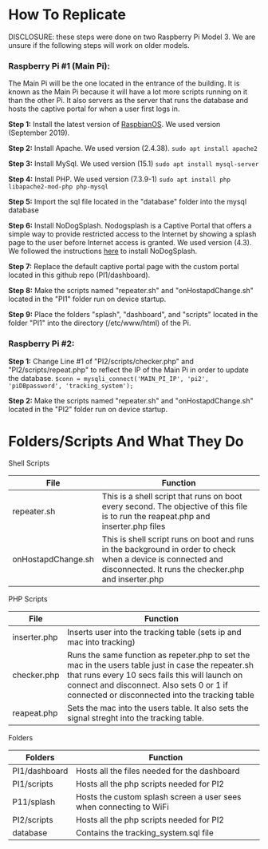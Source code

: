 # How To Replicate

DISCLOSURE: these steps were done on two Raspberry  Pi Model 3. We are unsure if the following steps will work on older models. 

### Raspberry Pi #1 (Main Pi):
The Main Pi will be the one located in the entrance of the building. It is known as the Main Pi because it will have a lot more scripts running on it than the other Pi. It also servers as the server that runs the database and hosts the captive portal for when a user first logs in.

**Step 1:** Install the latest version of [RaspbianOS](https://www.raspberrypi.org/downloads/raspbian/ "RaspbianOS"). We used version (September 2019).

**Step 2:** Install Apache. We used version (2.4.38).
`sudo apt install apache2`

**Step 3:** Install MySql. We used version (15.1)
`sudo apt install mysql-server`

**Step 4:** Install PHP. We used version (7.3.9-1) 
`sudo apt install php libapache2-mod-php php-mysql`

**Step 5:** Import the sql file located in the "database" folder into the mysql database 

**Step 6:** Install NoDogSplash. Nodogsplash is a Captive Portal that offers a simple way to provide restricted access to the Internet by showing a splash page to the user before Internet access is granted. We used version (4.3). We followed the instructions [here](https://pimylifeup.com/raspberry-pi-captive-portal/ "here") to install NoDogSplash.

**Step 7:** Replace the default captive portal page with the custom portal located in this github repo (PI1/dashboard). 

**Step 8:** Make the scripts named "repeater.sh" and "onHostapdChange.sh" located in the "PI1" folder run on device startup. 

**Step 9:** Place the folders "splash", "dashboard", and "scripts" located in the folder "PI1" into the directory (/etc/www/html) of the Pi.


### Raspberry Pi #2:

**Step 1:** Change Line #1 of "PI2/scripts/checker.php" and "PI2/scripts/repeat.php" to reflect the IP of the Main Pi in order to update the database.
`$conn = mysqli_connect('MAIN_PI_IP', 'pi2', 'piDBpassword', 'tracking_system');
`

**Step 2:** Make the scripts named "repeater.sh" and "onHostapdChange.sh" located in the "PI2" folder run on device startup.

# Folders/Scripts And What They Do

Shell Scripts

File  | Function
------------- | -------------
repeater.sh  |  This is a shell script that runs on boot every second. The objective of this file is to run the reapeat.php and inserter.php files
onHostapdChange.sh  | This is shell script runs on boot and runs in the background in order to check when a device is connected and disconnected. It runs the checker.php and inserter.php

PHP Scripts

File  | Function
------------- | -------------
inserter.php  | Inserts user into the tracking table (sets ip and mac into tracking)
checker.php  | Runs the same function as repeter.php to set the mac in the users table just in case the repeater.sh that runs every 10 secs fails this will launch on connect and disconnect. Also sets 0 or 1 if connected or disconnected into the tracking table
reapeat.php  | Sets the mac into the users table. It also sets the signal streght into the tracking table. 

Folders

Folders  | Function
------------- | -------------
PI1/dashboard  | Hosts all the files needed for the dashboard
PI1/scripts  | Hosts all the php scripts needed for PI2
P11/splash  | Hosts the custom splash screen a user sees when connecting to WiFi
PI2/scripts  | Hosts all the php scripts needed for PI2
database  | Contains the tracking_system.sql file
